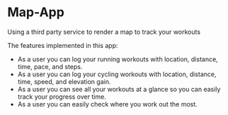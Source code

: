 # Map-App
Using a third party service to render a map to track your workouts 

The features implemented in this app:
  -  As a user you can log your running workouts with location, distance, time, pace, and steps. 
  -  As a user you can log your cycling workouts with location, distance, time, speed, and elevation gain. 
  -  As a user you can see all your workouts at a glance so you can easily track your progress over time.
  -  As a user you can easily check where you work out the most.
 
